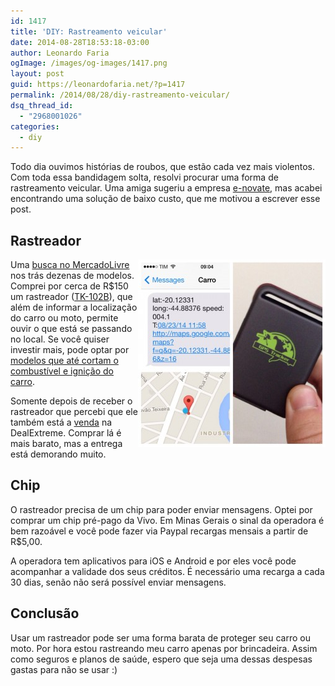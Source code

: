```yaml
---
id: 1417
title: 'DIY: Rastreamento veicular'
date: 2014-08-28T18:53:18-03:00
author: Leonardo Faria
ogImage: /images/og-images/1417.png
layout: post
guid: https://leonardofaria.net/?p=1417
permalink: /2014/08/28/diy-rastreamento-veicular/
dsq_thread_id:
  - "2968001026"
categories:
  - diy
---
```

Todo dia ouvimos histórias de roubos, que estão cada vez mais violentos. Com toda essa bandidagem solta, resolvi procurar uma forma de rastreamento veicular. Uma amiga sugeriu a empresa [e-novate](http://e-novate.com.br/para-voce), mas acabei encontrando uma solução de baixo custo, que me motivou a escrever esse post.

## Rastreador

[<img src="/wp-content/uploads/2014/08/fr_14-300x300.jpg" align="right" width="300" height="300" />](/wp-content/uploads/2014/08/fr_14.jpg) Uma [busca no MercadoLivre](http://lista.mercadolivre.com.br/rastreador-veicular) nos trás dezenas de modelos. Comprei por cerca de R$150 um rastreador ([TK-102B](http://produto.mercadolivre.com.br/MLB-578605956-rastreador-localizador-veicularpessoal-tk-102b-gps-celular-_JM)), que além de informar a localização do carro ou moto, permite ouvir o que está se passando no local. Se você quiser investir mais, pode optar por [modelos que até cortam o combustível e ignição do carro](http://produto.mercadolivre.com.br/MLB-583178097-rastreador-gps-bloqueador-veicular-tk-103b-controle-remoto-_JM). 

Somente depois de receber o rastreador que percebi que ele também está a [venda](http://www.dx.com/p/heacent-tk102b-magnet-gsm-gprs-gps-personnel-tracker-w-tf-slot-deep-grey-coffee-189305#.U-5GlYBdUkV) na DealExtreme. Comprar lá é mais barato, mas a entrega está demorando muito.

## Chip

O rastreador precisa de um chip para poder enviar mensagens. Optei por comprar um chip pré-pago da Vivo. Em Minas Gerais o sinal da operadora é bem razoável e você pode fazer via Paypal recargas mensais a partir de R$5,00. 

A operadora tem aplicativos para iOS e Android e por eles você pode acompanhar a validade dos seus créditos. É necessário uma recarga a cada 30 dias, senão não será possível enviar mensagens.

## Conclusão

Usar um rastreador pode ser uma forma barata de proteger seu carro ou moto. Por hora estou rastreando meu carro apenas por brincadeira. Assim como seguros e planos de saúde, espero que seja uma dessas despesas gastas para não se usar :)
